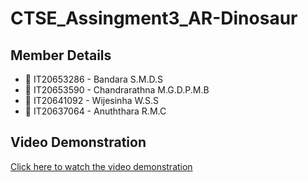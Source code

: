 # CTSE_Assingment3_AR-Dinosaur

## Member Details
- 📌 IT20653286 - Bandara S.M.D.S
- 📌 IT20653590 - Chandrarathna M.G.D.P.M.B
- 📌 IT20641092 - Wijesinha W.S.S
- 📌 IT20637064 - Anuththara R.M.C

## Video Demonstration
[Click here to watch the video demonstration](https://drive.google.com/file/d/1njuWi0hVsFRgGjOE1ewSVmnzAw6ZEHJ8/view?usp=drive_link)
